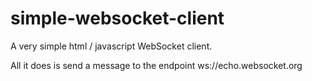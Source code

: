 simple-websocket-client
=======================

A very simple html / javascript WebSocket client.

All it does is send a message to the endpoint ws://echo.websocket.org
